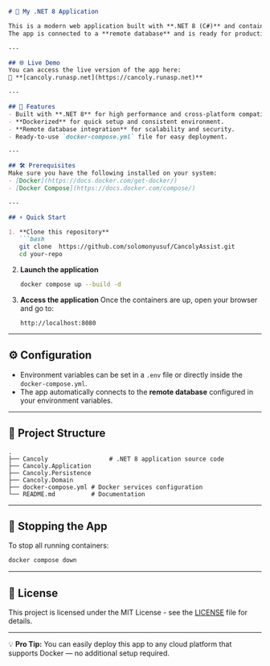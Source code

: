 ````markdown
# 🚀 My .NET 8 Application

This is a modern web application built with **.NET 8 (C#)** and containerized with **Docker Compose** for easy deployment.  
The app is connected to a **remote database** and is ready for production or development environments.

---

## 🌐 Live Demo
You can access the live version of the app here:  
🔗 **[cancoly.runasp.net](https://cancoly.runasp.net)**

---

## 📌 Features
- Built with **.NET 8** for high performance and cross-platform compatibility.
- **Dockerized** for quick setup and consistent environment.
- **Remote database integration** for scalability and security.
- Ready-to-use `docker-compose.yml` file for easy deployment.

---

## 🛠 Prerequisites
Make sure you have the following installed on your system:
- [Docker](https://docs.docker.com/get-docker/)
- [Docker Compose](https://docs.docker.com/compose/)

---

## ⚡ Quick Start

1. **Clone this repository**
   ```bash
   git clone  https://github.com/solomonyusuf/CancolyAssist.git
   cd your-repo
````

2. **Launch the application**

   ```bash
   docker compose up --build -d
   ```

3. **Access the application**
   Once the containers are up, open your browser and go to:

   ```
   http://localhost:8080
   ```

---

## ⚙️ Configuration

* Environment variables can be set in a `.env` file or directly inside the `docker-compose.yml`.
* The app automatically connects to the **remote database** configured in your environment variables.

---

## 📂 Project Structure

```
.
├── Cancoly                 # .NET 8 application source code
├── Cancoly.Application
├── Cancoly.Persistence
├── Cancoly.Domain
├── docker-compose.yml # Docker services configuration
└── README.md          # Documentation
```

---

## 🛑 Stopping the App

To stop all running containers:

```bash
docker compose down
```

---

## 📜 License

This project is licensed under the MIT License - see the [LICENSE](LICENSE) file for details.

---

💡 **Pro Tip:** You can easily deploy this app to any cloud platform that supports Docker — no additional setup required.

```
